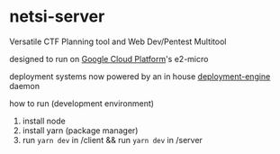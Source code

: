 ﻿# netsi-server
Versatile CTF Planning tool and Web Dev/Pentest Multitool

designed to run on [Google Cloud Platform](https://cloud.google.com/)'s e2-micro

deployment systems now powered by an in house [deployment-engine](https://github.com/NETSIctf/deployment-engine) daemon

how to run (development environment)
1. install node
2. install yarn (package manager)
3. run `yarn dev` in /client && run `yarn dev` in /server
